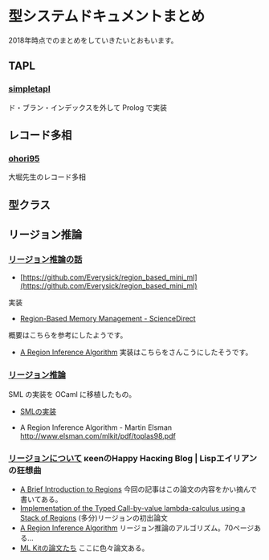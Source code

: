 # 型システムドキュメントまとめ

2018年時点でのまとめをしていきたいとおもいます。

## TAPL

  ### [simpletapl](https://github.com/hsk/simpletapl)

  ド・ブラン・インデックスを外して Prolog で実装

## レコード多相

  ### [ohori95](https://github.com/hsk/ohori95)

  大堀先生のレコード多相

## 型クラス

## リージョン推論


  ### [リージョン推論の話](http://everysick.hatenablog.com/entry/2016/12/20/021937)

  - [https://github.com/Everysick/region_based_mini_ml](https://github.com/Everysick/region_based_mini_ml)

  実装

  - [Region-Based Memory Management - ScienceDirect](https://www.sciencedirect.com/science/article/pii/S0890540196926139)

  概要はこちらを参考にしたようです。

  - [A Region Inference Algorithm](https://www.semanticscholar.org/paper/A-Region-Inference-Algorithm-Tofte-Birkedal/adc1da0f52501b60a28e79c9233e9bd23f308c24)
  実装はこちらをさんこうにしたそうです。

  ### [リージョン推論](https://github.com/hsk/region_infer)

  SML の実装を OCaml に移植したもの。

  - [SMLの実装](https://gist.github.com/pasberth/311b81324bba06b023b27a08386d4ee4)

  - A Region Inference Algorithm - Martin Elsman http://www.elsman.com/mlkit/pdf/toplas98.pdf

  ### [リージョンについて](http://keens.github.io/blog/2015/12/09/ri_jonnitsuite/) κeenのHappy Hacκing Blog | Lispエイリアンの狂想曲


  - [A Brief Introduction to Regions](http://www.elsman.com/mlkit/pdf/ismm98.pdf) 今回の記事はこの論文の内容をかい摘んで書いてある。
  - [Implementation of the Typed Call-by-value lambda-calculus using a Stack of Regions](http://www.elsman.com/mlkit/pdf/popl94.pdf) (多分)リージョンの初出論文
  - [A Region Inference Algorithm](http://www.elsman.com/mlkit/pdf/toplas98.pdf) リージョン推論のアルゴリズム。70ページある…
  - [ML Kitの論文たち](http://www.elsman.com/mlkit/papers.html)  ここに色々論文ある。

